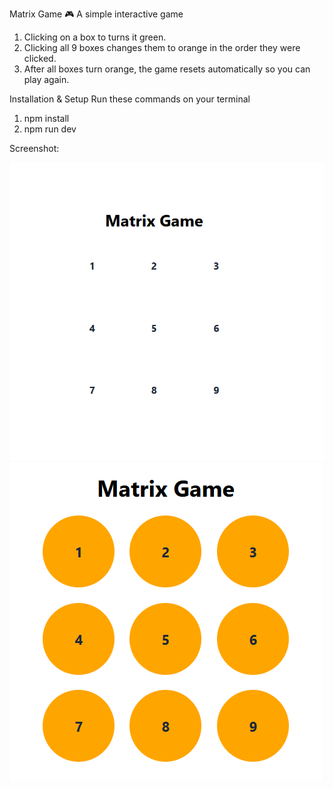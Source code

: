 Matrix Game 🎮
A simple interactive game 

1) Clicking on a box to turns it green.
2) Clicking all 9 boxes changes them to orange in the order they were clicked.
3) After all boxes turn orange, the game resets automatically so you can play again.


Installation & Setup
Run these commands on your terminal

1) npm install
2) npm run dev


Screenshot:

![alt text](image.png)
![alt text](image-1.png)
